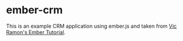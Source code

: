 ember-crm
=========

This is an example CRM application using ember.js and taken from [Vic Ramon's Ember Tutorial](http://ember.vicramon.com/).

